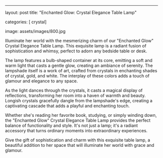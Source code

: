 ---
layout: post
title:  "Enchanted Glow: Crystal Elegance Table Lamp"

categories: [ crystal]

image: assets/images/800.jpg

Illuminate her world with the mesmerizing charm of our "Enchanted Glow" Crystal Elegance Table Lamp. This exquisite lamp is a radiant fusion of sophistication and whimsy, perfect to adorn any bedside table or desk.

The lamp features a bulb-shaped container at its core, emitting a soft and warm light that casts a gentle glow, creating an ambiance of serenity. The lampshade itself is a work of art, crafted from crystals in enchanting shades of crystal, gold, and white. The interplay of these colors adds a touch of glamour and elegance to any space.

As the light dances through the crystals, it casts a magical display of reflections, transforming her room into a haven of warmth and beauty. Longish crystals gracefully dangle from the lampshade's edge, creating a captivating cascade that adds a playful and enchanting touch.

Whether she's reading her favorite book, studying, or simply winding down, the "Enchanted Glow" Crystal Elegance Table Lamp provides the perfect balance of functionality and style. It's not just a lamp; it's a radiant accessory that turns ordinary moments into extraordinary experiences.

Give the gift of sophistication and charm with this exquisite table lamp, a beautiful addition to her space that will illuminate her world with grace and glamour.

